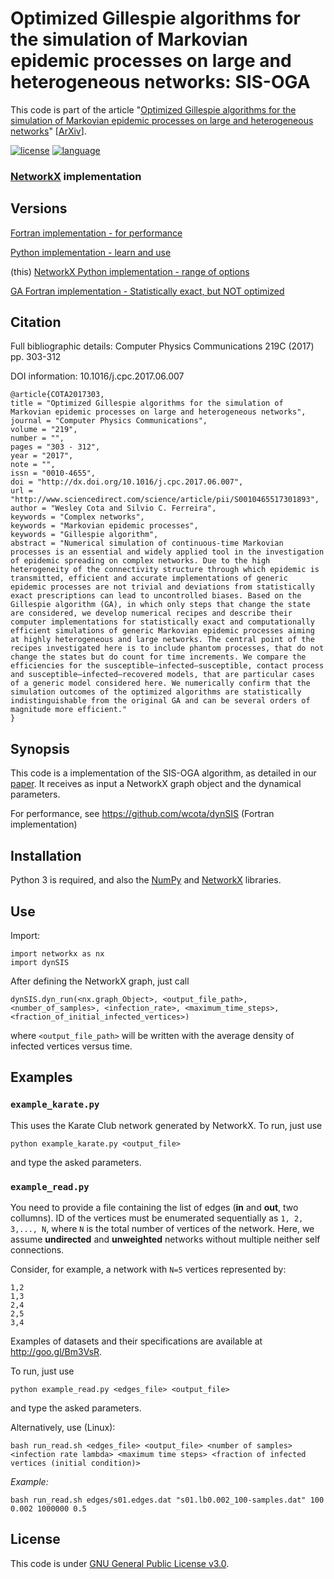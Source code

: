 # Optimized Gillespie algorithms for the simulation of Markovian epidemic processes on large and heterogeneous networks: SIS-OGA

This code is part of the article "[Optimized Gillespie algorithms for the simulation of Markovian epidemic processes on large and heterogeneous networks](https://doi.org/10.1016/j.cpc.2017.06.007)" [[ArXiv](https://arxiv.org/abs/1704.01557)].

[![license](https://img.shields.io/badge/licence-GPLv3-brightgreen.svg)](http://choosealicense.com/licenses/gpl-3.0/)
[![language](https://img.shields.io/badge/built%20with-Python-blue.svg)](https://www.python.org/)


### [NetworkX](https://networkx.github.io/) implementation

## Versions

[Fortran implementation - for performance](https://github.com/wcota/dynSIS)

[Python implementation - learn and use](https://github.com/wcota/dynSIS-py)

(this) [NetworkX Python implementation - range of options](https://github.com/wcota/dynSIS-networkx)

[GA Fortran implementation - Statistically exact, but NOT optimized](https://github.com/wcota/dynSIS-GA)

## Citation

Full bibliographic details: Computer Physics Communications 219C (2017) pp. 303-312

DOI information: 10.1016/j.cpc.2017.06.007

```
@article{COTA2017303,
title = "Optimized Gillespie algorithms for the simulation of Markovian epidemic processes on large and heterogeneous networks",
journal = "Computer Physics Communications",
volume = "219",
number = "",
pages = "303 - 312",
year = "2017",
note = "",
issn = "0010-4655",
doi = "http://dx.doi.org/10.1016/j.cpc.2017.06.007",
url = "http://www.sciencedirect.com/science/article/pii/S0010465517301893",
author = "Wesley Cota and Silvio C. Ferreira",
keywords = "Complex networks",
keywords = "Markovian epidemic processes",
keywords = "Gillespie algorithm",
abstract = "Numerical simulation of continuous-time Markovian processes is an essential and widely applied tool in the investigation of epidemic spreading on complex networks. Due to the high heterogeneity of the connectivity structure through which epidemic is transmitted, efficient and accurate implementations of generic epidemic processes are not trivial and deviations from statistically exact prescriptions can lead to uncontrolled biases. Based on the Gillespie algorithm (GA), in which only steps that change the state are considered, we develop numerical recipes and describe their computer implementations for statistically exact and computationally efficient simulations of generic Markovian epidemic processes aiming at highly heterogeneous and large networks. The central point of the recipes investigated here is to include phantom processes, that do not change the states but do count for time increments. We compare the efficiencies for the susceptible–infected–susceptible, contact process and susceptible–infected–recovered models, that are particular cases of a generic model considered here. We numerically confirm that the simulation outcomes of the optimized algorithms are statistically indistinguishable from the original GA and can be several orders of magnitude more efficient."
}
```

## Synopsis

This code is a implementation of the SIS-OGA algorithm, as detailed in our [paper](https://doi.org/10.1016/j.cpc.2017.06.007). It receives as input a NetworkX graph object and the dynamical parameters.

For performance, see https://github.com/wcota/dynSIS (Fortran implementation)

## Installation

Python 3 is required, and also the [NumPy](http://www.numpy.org/) and [NetworkX](https://networkx.github.io/) libraries.

## Use

Import:

```
import networkx as nx
import dynSIS
```
After defining the NetworkX graph, just call

```dynSIS.dyn_run(<nx.graph_Object>, <output_file_path>, <number_of_samples>, <infection_rate>, <maximum_time_steps>, <fraction_of_initial_infected_vertices>)```

where ``<output_file_path>`` will be written with the average density of infected vertices versus time.

## Examples

### ```example_karate.py```

This uses the Karate Club network generated by NetworkX. To run, just use

```python example_karate.py <output_file>```

and type the asked parameters.

### ```example_read.py```

You need to provide a file containing the list of edges (__in__ and __out__, two collumns). ID of the vertices must be enumerated sequentially as `1, 2, 3,..., N`, where `N` is the total number of vertices of the network. Here, we assume  __undirected__ and __unweighted__ networks without multiple neither self connections.

Consider, for example, a network with `N=5` vertices represented by:

```
1,2
1,3
2,4
2,5
3,4
```

Examples of datasets and their specifications are available at http://goo.gl/Bm3VsR.

To run, just use

```python example_read.py <edges_file> <output_file>```

and type the asked parameters.

Alternatively, use (Linux):

```bash run_read.sh <edges_file> <output_file> <number of samples> <infection rate lambda> <maximum time steps> <fraction of infected vertices (initial condition)>```

_Example:_

```bash run_read.sh edges/s01.edges.dat "s01.lb0.002_100-samples.dat" 100 0.002 1000000 0.5```

## License

This code is under [GNU General Public License v3.0](http://choosealicense.com/licenses/gpl-3.0/).

